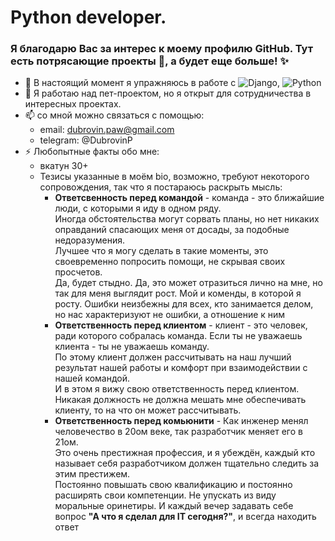 # Python developer. 
### Я благодарю Вас за интерес к моему профилю GitHub. Тут есть потрясающие проекты 👀, а будет еще больше! ✨

- 🌱 В настоящий момент я упражняюсь в работе с ![Django](https://img.shields.io/badge/django-%23092E20.svg?style=for-the-badge&logo=django&logoColor=white), ![Python](https://img.shields.io/badge/python-3670A0?style=for-the-badge&logo=python&logoColor=ffdd54)
- 💞️ Я работаю над пет-проектом, но я открыт для сотрудничества в интересных проектах.
- 📫 со мной можно связаться с помощью:
  - email: dubrovin.paw@gmail.com
  - telegram: @DubrovinP
- ⚡ Любопытные факты обо мне:
  - вкатун 30+
  - Тезисы указанные в моём bio, возможно, требуют некоторого сопровождения, так что я постараюсь раскрыть мысль:
    - **Ответсвенность перед командой** - команда - это ближайшие люди, с которыми я иду в одном ряду.<br>Иногда обстоятельства могут сорвать планы, но нет никаких оправданий спасающих меня от досады, за подобные недоразумения.<br>Лучшее что я могу сделать в такие моменты, это своевременно попросить помощи, не скрывая своих просчетов.<br>Да, будет стыдно. Да, это может отразиться лично на мне, но так для меня выглядит рост. Мой и коменды, в которой я росту. Ошибки неизбежны для всех, кто занимается делом, но нас характеризуют не ошибки, а отношение к ним<br>
    - **Ответственность перед клиентом** - клиент - это человек, ради которого собралась команда. Если ты не уважаешь клиента - ты не уважаешь команду.<br>По этому клиент должен рассчитывать на наш лучший результат нашей работы и комфорт при взаимодействии с нашей командой.<br>И в этом я вижу свою ответственность перед клиентом. Никакая должность не должна мешать мне обеспечивать клиенту, то на что он может рассчитывать.
    - **Ответственность перед комьюнити** - Как инженер менял человечество в 20ом веке, так разработчик меняет его в 21ом.<br>Это очень престижная профессия, и я убеждён, каждый кто называет себя разработчиком должен тщательно следить за этим престижем.<br>Постоянно повышать свою квалификацию и постоянно расширять свои компетенции. Не упускать из виду моральные оринетиры. И каждый вечер задавать себе вопрос **"А что я сделал для IT сегодня?"**, и всегда находить ответ
